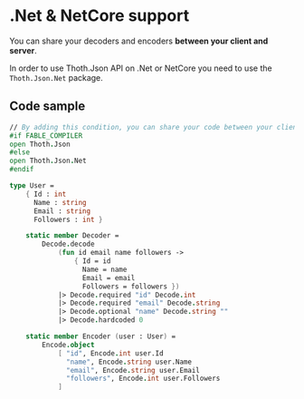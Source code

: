 # .Net & NetCore support

You can share your decoders and encoders **between your client and server**.

In order to use Thoth.Json API on .Net or NetCore you need to use the `Thoth.Json.Net` package.

## Code sample

```fsharp
// By adding this condition, you can share your code between your client and server
#if FABLE_COMPILER
open Thoth.Json
#else
open Thoth.Json.Net
#endif

type User =
    { Id : int
      Name : string
      Email : string
      Followers : int }

    static member Decoder =
        Decode.decode
            (fun id email name followers ->
                { Id = id
                  Name = name
                  Email = email
                  Followers = followers })
            |> Decode.required "id" Decode.int
            |> Decode.required "email" Decode.string
            |> Decode.optional "name" Decode.string ""
            |> Decode.hardcoded 0

    static member Encoder (user : User) =
        Encode.object
            [ "id", Encode.int user.Id
              "name", Encode.string user.Name
              "email", Encode.string user.Email
              "followers", Encode.int user.Followers
            ]
```

